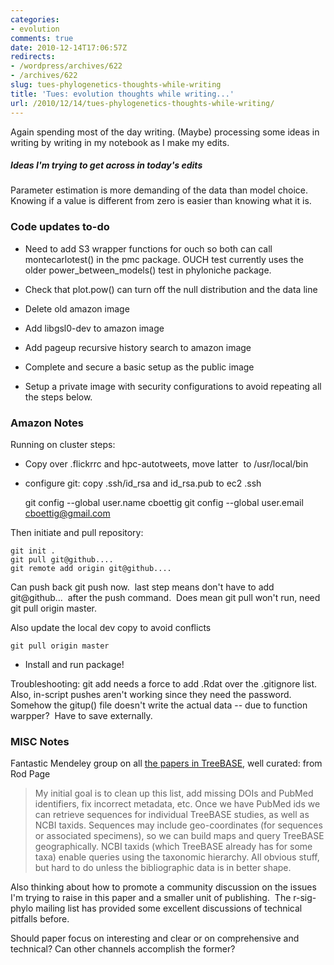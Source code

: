```yaml
---
categories:
- evolution
comments: true
date: 2010-12-14T17:06:57Z
redirects:
- /wordpress/archives/622
- /archives/622
slug: tues-phylogenetics-thoughts-while-writing
title: 'Tues: evolution thoughts while writing...'
url: /2010/12/14/tues-phylogenetics-thoughts-while-writing/
---
```


Again spending most of the day writing.  (Maybe) processing some ideas in writing by writing in my notebook as I make my edits.


##### Ideas I'm trying to get across in today's edits


Parameter estimation is more demanding of the data than model choice.  Knowing if a value is different from zero is easier than knowing what it is.


### Code updates to-do


	
* Need to add S3 wrapper functions for ouch so both can call montecarlotest() in the pmc package.  OUCH test currently uses the older power_between_models() test in phyloniche package.

	
* Check that plot.pow() can turn off the null distribution and the data line

	
* Delete old amazon image

	
* Add libgsl0-dev to amazon image

	
* Add pageup recursive history search to amazon image

	
* Complete and secure a basic setup as the public image

	
* Setup a private image with security configurations to avoid repeating all the steps below.



### Amazon Notes


Running on cluster steps:



	
  * Copy over .flickrrc and hpc-autotweets, move latter  to /usr/local/bin



	
  * configure git: copy .ssh/id_rsa and id_rsa.pub to ec2 .ssh



    
    git config --global user.name cboettig
    git config --global user.email cboettig@gmail.com


Then initiate and pull repository:

    
    git init .
    git pull git@github....
    git remote add origin git@github....
    


Can push back git push now.  last step means don't have to add git@github...  after the push command.  Does mean git pull won't run, need git pull origin master.

Also update the local dev copy to avoid conflicts

    
    git pull origin master





	
  * Install and run package!


Troubleshooting: git add needs a force to add .Rdat over the .gitignore list.  Also, in-script pushes aren't working since they need the password.  Somehow the gitup() file doesn't write the actual data -- due to function warpper?  Have to save externally.


### MISC Notes


Fantastic Mendeley group on all [the papers in TreeBASE](http://www.mendeley.com/groups/734351/treebase/), well curated: from Rod Page


> My initial goal is to clean up this list, add missing DOIs and PubMed identifiers, fix incorrect metadata, etc. Once we have PubMed ids we can retrieve sequences for individual TreeBASE studies, as well as NCBI taxids. Sequences may include geo-coordinates (for sequences or associated specimens), so we can build maps and query TreeBASE geographically. NCBI taxids (which TreeBASE already has for some taxa) enable queries using the taxonomic hierarchy. All obvious stuff, but hard to do unless the bibliographic data is in better shape.


Also thinking about how to promote a community discussion on the issues I'm trying to raise in this paper and a smaller unit of publishing.  The r-sig-phylo mailing list has provided some excellent discussions of technical pitfalls before.

Should paper focus on interesting and clear or on comprehensive and technical?  Can other channels accomplish the former?
